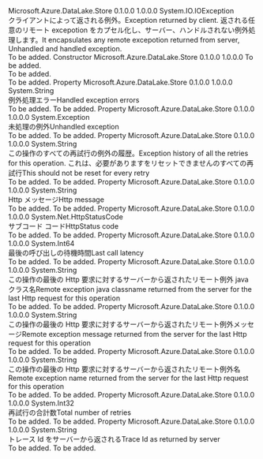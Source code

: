 <Type Name="AdlsException" FullName="Microsoft.Azure.DataLake.Store.AdlsException">
  <TypeSignature Language="C#" Value="public class AdlsException : System.IO.IOException" />
  <TypeSignature Language="ILAsm" Value=".class public auto ansi beforefieldinit AdlsException extends System.IO.IOException" />
  <TypeSignature Language="DocId" Value="T:Microsoft.Azure.DataLake.Store.AdlsException" />
  <TypeSignature Language="VB.NET" Value="Public Class AdlsException&#xA;Inherits IOException" />
  <TypeSignature Language="F#" Value="type AdlsException = class&#xA;    inherit IOException" />
  <AssemblyInfo>
    <AssemblyName>Microsoft.Azure.DataLake.Store</AssemblyName>
    <AssemblyVersion>0.1.0.0</AssemblyVersion>
    <AssemblyVersion>1.0.0.0</AssemblyVersion>
  </AssemblyInfo>
  <Base>
    <BaseTypeName>System.IO.IOException</BaseTypeName>
  </Base>
  <Interfaces />
  <Docs>
    <summary>
            <span data-ttu-id="e151d-101">クライアントによって返される例外。</span><span class="sxs-lookup"><span data-stu-id="e151d-101">Exception returned by client.</span></span> <span data-ttu-id="e151d-102">返される任意のリモート excepotion をカプセル化し、サーバー、ハンドルされない例外処理します。</span><span class="sxs-lookup"><span data-stu-id="e151d-102">It encapsulates any remote excepotion returned from server, Unhandled and handled exception.</span></span>
            </summary>
    <remarks>To be added.</remarks>
  </Docs>
  <Members>
    <Member MemberName=".ctor">
      <MemberSignature Language="C#" Value="public AdlsException (string message);" />
      <MemberSignature Language="ILAsm" Value=".method public hidebysig specialname rtspecialname instance void .ctor(string message) cil managed" />
      <MemberSignature Language="DocId" Value="M:Microsoft.Azure.DataLake.Store.AdlsException.#ctor(System.String)" />
      <MemberSignature Language="VB.NET" Value="Public Sub New (message As String)" />
      <MemberSignature Language="F#" Value="new Microsoft.Azure.DataLake.Store.AdlsException : string -&gt; Microsoft.Azure.DataLake.Store.AdlsException" Usage="new Microsoft.Azure.DataLake.Store.AdlsException message" />
      <MemberType>Constructor</MemberType>
      <AssemblyInfo>
        <AssemblyName>Microsoft.Azure.DataLake.Store</AssemblyName>
        <AssemblyVersion>0.1.0.0</AssemblyVersion>
        <AssemblyVersion>1.0.0.0</AssemblyVersion>
      </AssemblyInfo>
      <Parameters>
        <Parameter Name="message" Type="System.String" />
      </Parameters>
      <Docs>
        <param name="message">To be added.</param>
        <summary>To be added.</summary>
        <remarks>To be added.</remarks>
      </Docs>
    </Member>
    <Member MemberName="Error">
      <MemberSignature Language="C#" Value="public string Error { get; }" />
      <MemberSignature Language="ILAsm" Value=".property instance string Error" />
      <MemberSignature Language="DocId" Value="P:Microsoft.Azure.DataLake.Store.AdlsException.Error" />
      <MemberSignature Language="VB.NET" Value="Public ReadOnly Property Error As String" />
      <MemberSignature Language="F#" Value="member this.Error : string" Usage="Microsoft.Azure.DataLake.Store.AdlsException.Error" />
      <MemberType>Property</MemberType>
      <AssemblyInfo>
        <AssemblyName>Microsoft.Azure.DataLake.Store</AssemblyName>
        <AssemblyVersion>0.1.0.0</AssemblyVersion>
        <AssemblyVersion>1.0.0.0</AssemblyVersion>
      </AssemblyInfo>
      <ReturnValue>
        <ReturnType>System.String</ReturnType>
      </ReturnValue>
      <Docs>
        <summary>
            <span data-ttu-id="e151d-103">例外処理エラー</span><span class="sxs-lookup"><span data-stu-id="e151d-103">Handled exception errors</span></span>
            </summary>
        <value>To be added.</value>
        <remarks>To be added.</remarks>
      </Docs>
    </Member>
    <Member MemberName="Ex">
      <MemberSignature Language="C#" Value="public Exception Ex { get; }" />
      <MemberSignature Language="ILAsm" Value=".property instance class System.Exception Ex" />
      <MemberSignature Language="DocId" Value="P:Microsoft.Azure.DataLake.Store.AdlsException.Ex" />
      <MemberSignature Language="VB.NET" Value="Public ReadOnly Property Ex As Exception" />
      <MemberSignature Language="F#" Value="member this.Ex : Exception" Usage="Microsoft.Azure.DataLake.Store.AdlsException.Ex" />
      <MemberType>Property</MemberType>
      <AssemblyInfo>
        <AssemblyName>Microsoft.Azure.DataLake.Store</AssemblyName>
        <AssemblyVersion>0.1.0.0</AssemblyVersion>
        <AssemblyVersion>1.0.0.0</AssemblyVersion>
      </AssemblyInfo>
      <ReturnValue>
        <ReturnType>System.Exception</ReturnType>
      </ReturnValue>
      <Docs>
        <summary>
            <span data-ttu-id="e151d-104">未処理の例外</span><span class="sxs-lookup"><span data-stu-id="e151d-104">Unhandled exception</span></span>
            </summary>
        <value>To be added.</value>
        <remarks>To be added.</remarks>
      </Docs>
    </Member>
    <Member MemberName="ExceptionHistory">
      <MemberSignature Language="C#" Value="public string ExceptionHistory { get; }" />
      <MemberSignature Language="ILAsm" Value=".property instance string ExceptionHistory" />
      <MemberSignature Language="DocId" Value="P:Microsoft.Azure.DataLake.Store.AdlsException.ExceptionHistory" />
      <MemberSignature Language="VB.NET" Value="Public ReadOnly Property ExceptionHistory As String" />
      <MemberSignature Language="F#" Value="member this.ExceptionHistory : string" Usage="Microsoft.Azure.DataLake.Store.AdlsException.ExceptionHistory" />
      <MemberType>Property</MemberType>
      <AssemblyInfo>
        <AssemblyName>Microsoft.Azure.DataLake.Store</AssemblyName>
        <AssemblyVersion>0.1.0.0</AssemblyVersion>
        <AssemblyVersion>1.0.0.0</AssemblyVersion>
      </AssemblyInfo>
      <ReturnValue>
        <ReturnType>System.String</ReturnType>
      </ReturnValue>
      <Docs>
        <summary>
            <span data-ttu-id="e151d-105">この操作のすべての再試行の例外の履歴。</span><span class="sxs-lookup"><span data-stu-id="e151d-105">Exception history of all the retries for this operation.</span></span> <span data-ttu-id="e151d-106">これは、必要がありますをリセットできませんのすべての再試行</span><span class="sxs-lookup"><span data-stu-id="e151d-106">This should not be reset for every retry</span></span>
            </summary>
        <value>To be added.</value>
        <remarks>To be added.</remarks>
      </Docs>
    </Member>
    <Member MemberName="HttpMessage">
      <MemberSignature Language="C#" Value="public string HttpMessage { get; }" />
      <MemberSignature Language="ILAsm" Value=".property instance string HttpMessage" />
      <MemberSignature Language="DocId" Value="P:Microsoft.Azure.DataLake.Store.AdlsException.HttpMessage" />
      <MemberSignature Language="VB.NET" Value="Public ReadOnly Property HttpMessage As String" />
      <MemberSignature Language="F#" Value="member this.HttpMessage : string" Usage="Microsoft.Azure.DataLake.Store.AdlsException.HttpMessage" />
      <MemberType>Property</MemberType>
      <AssemblyInfo>
        <AssemblyName>Microsoft.Azure.DataLake.Store</AssemblyName>
        <AssemblyVersion>0.1.0.0</AssemblyVersion>
        <AssemblyVersion>1.0.0.0</AssemblyVersion>
      </AssemblyInfo>
      <ReturnValue>
        <ReturnType>System.String</ReturnType>
      </ReturnValue>
      <Docs>
        <summary>
            <span data-ttu-id="e151d-107">Http メッセージ</span><span class="sxs-lookup"><span data-stu-id="e151d-107">Http message</span></span>
            </summary>
        <value>To be added.</value>
        <remarks>To be added.</remarks>
      </Docs>
    </Member>
    <Member MemberName="HttpStatus">
      <MemberSignature Language="C#" Value="public System.Net.HttpStatusCode HttpStatus { get; }" />
      <MemberSignature Language="ILAsm" Value=".property instance valuetype System.Net.HttpStatusCode HttpStatus" />
      <MemberSignature Language="DocId" Value="P:Microsoft.Azure.DataLake.Store.AdlsException.HttpStatus" />
      <MemberSignature Language="VB.NET" Value="Public ReadOnly Property HttpStatus As HttpStatusCode" />
      <MemberSignature Language="F#" Value="member this.HttpStatus : System.Net.HttpStatusCode" Usage="Microsoft.Azure.DataLake.Store.AdlsException.HttpStatus" />
      <MemberType>Property</MemberType>
      <AssemblyInfo>
        <AssemblyName>Microsoft.Azure.DataLake.Store</AssemblyName>
        <AssemblyVersion>0.1.0.0</AssemblyVersion>
        <AssemblyVersion>1.0.0.0</AssemblyVersion>
      </AssemblyInfo>
      <ReturnValue>
        <ReturnType>System.Net.HttpStatusCode</ReturnType>
      </ReturnValue>
      <Docs>
        <summary>
            <span data-ttu-id="e151d-108">サブコード コード</span><span class="sxs-lookup"><span data-stu-id="e151d-108">HttpStatus code</span></span>
            </summary>
        <value>To be added.</value>
        <remarks>To be added.</remarks>
      </Docs>
    </Member>
    <Member MemberName="LastCallLatency">
      <MemberSignature Language="C#" Value="public long LastCallLatency { get; }" />
      <MemberSignature Language="ILAsm" Value=".property instance int64 LastCallLatency" />
      <MemberSignature Language="DocId" Value="P:Microsoft.Azure.DataLake.Store.AdlsException.LastCallLatency" />
      <MemberSignature Language="VB.NET" Value="Public ReadOnly Property LastCallLatency As Long" />
      <MemberSignature Language="F#" Value="member this.LastCallLatency : int64" Usage="Microsoft.Azure.DataLake.Store.AdlsException.LastCallLatency" />
      <MemberType>Property</MemberType>
      <AssemblyInfo>
        <AssemblyName>Microsoft.Azure.DataLake.Store</AssemblyName>
        <AssemblyVersion>0.1.0.0</AssemblyVersion>
        <AssemblyVersion>1.0.0.0</AssemblyVersion>
      </AssemblyInfo>
      <ReturnValue>
        <ReturnType>System.Int64</ReturnType>
      </ReturnValue>
      <Docs>
        <summary>
            <span data-ttu-id="e151d-109">最後の呼び出しの待機時間</span><span class="sxs-lookup"><span data-stu-id="e151d-109">Last call latency</span></span>
            </summary>
        <value>To be added.</value>
        <remarks>To be added.</remarks>
      </Docs>
    </Member>
    <Member MemberName="RemoteExceptionJavaClassName">
      <MemberSignature Language="C#" Value="public string RemoteExceptionJavaClassName { get; }" />
      <MemberSignature Language="ILAsm" Value=".property instance string RemoteExceptionJavaClassName" />
      <MemberSignature Language="DocId" Value="P:Microsoft.Azure.DataLake.Store.AdlsException.RemoteExceptionJavaClassName" />
      <MemberSignature Language="VB.NET" Value="Public ReadOnly Property RemoteExceptionJavaClassName As String" />
      <MemberSignature Language="F#" Value="member this.RemoteExceptionJavaClassName : string" Usage="Microsoft.Azure.DataLake.Store.AdlsException.RemoteExceptionJavaClassName" />
      <MemberType>Property</MemberType>
      <AssemblyInfo>
        <AssemblyName>Microsoft.Azure.DataLake.Store</AssemblyName>
        <AssemblyVersion>0.1.0.0</AssemblyVersion>
        <AssemblyVersion>1.0.0.0</AssemblyVersion>
      </AssemblyInfo>
      <ReturnValue>
        <ReturnType>System.String</ReturnType>
      </ReturnValue>
      <Docs>
        <summary>
            <span data-ttu-id="e151d-110">この操作の最後の Http 要求に対するサーバーから返されたリモート例外 java クラス名</span><span class="sxs-lookup"><span data-stu-id="e151d-110">Remote exception java classname returned from the server for the last Http request for this operation</span></span>
            </summary>
        <value>To be added.</value>
        <remarks>To be added.</remarks>
      </Docs>
    </Member>
    <Member MemberName="RemoteExceptionMessage">
      <MemberSignature Language="C#" Value="public string RemoteExceptionMessage { get; }" />
      <MemberSignature Language="ILAsm" Value=".property instance string RemoteExceptionMessage" />
      <MemberSignature Language="DocId" Value="P:Microsoft.Azure.DataLake.Store.AdlsException.RemoteExceptionMessage" />
      <MemberSignature Language="VB.NET" Value="Public ReadOnly Property RemoteExceptionMessage As String" />
      <MemberSignature Language="F#" Value="member this.RemoteExceptionMessage : string" Usage="Microsoft.Azure.DataLake.Store.AdlsException.RemoteExceptionMessage" />
      <MemberType>Property</MemberType>
      <AssemblyInfo>
        <AssemblyName>Microsoft.Azure.DataLake.Store</AssemblyName>
        <AssemblyVersion>0.1.0.0</AssemblyVersion>
        <AssemblyVersion>1.0.0.0</AssemblyVersion>
      </AssemblyInfo>
      <ReturnValue>
        <ReturnType>System.String</ReturnType>
      </ReturnValue>
      <Docs>
        <summary>
            <span data-ttu-id="e151d-111">この操作の最後の Http 要求に対するサーバーから返されたリモート例外メッセージ</span><span class="sxs-lookup"><span data-stu-id="e151d-111">Remote exception message returned from the server for the last Http request for this operation</span></span>
            </summary>
        <value>To be added.</value>
        <remarks>To be added.</remarks>
      </Docs>
    </Member>
    <Member MemberName="RemoteExceptionName">
      <MemberSignature Language="C#" Value="public string RemoteExceptionName { get; }" />
      <MemberSignature Language="ILAsm" Value=".property instance string RemoteExceptionName" />
      <MemberSignature Language="DocId" Value="P:Microsoft.Azure.DataLake.Store.AdlsException.RemoteExceptionName" />
      <MemberSignature Language="VB.NET" Value="Public ReadOnly Property RemoteExceptionName As String" />
      <MemberSignature Language="F#" Value="member this.RemoteExceptionName : string" Usage="Microsoft.Azure.DataLake.Store.AdlsException.RemoteExceptionName" />
      <MemberType>Property</MemberType>
      <AssemblyInfo>
        <AssemblyName>Microsoft.Azure.DataLake.Store</AssemblyName>
        <AssemblyVersion>0.1.0.0</AssemblyVersion>
        <AssemblyVersion>1.0.0.0</AssemblyVersion>
      </AssemblyInfo>
      <ReturnValue>
        <ReturnType>System.String</ReturnType>
      </ReturnValue>
      <Docs>
        <summary>
            <span data-ttu-id="e151d-112">この操作の最後の Http 要求に対するサーバーから返されたリモート例外名</span><span class="sxs-lookup"><span data-stu-id="e151d-112">Remote exception name returned from the server for the last Http request for this operation</span></span>
            </summary>
        <value>To be added.</value>
        <remarks>To be added.</remarks>
      </Docs>
    </Member>
    <Member MemberName="Retries">
      <MemberSignature Language="C#" Value="public int Retries { get; }" />
      <MemberSignature Language="ILAsm" Value=".property instance int32 Retries" />
      <MemberSignature Language="DocId" Value="P:Microsoft.Azure.DataLake.Store.AdlsException.Retries" />
      <MemberSignature Language="VB.NET" Value="Public ReadOnly Property Retries As Integer" />
      <MemberSignature Language="F#" Value="member this.Retries : int" Usage="Microsoft.Azure.DataLake.Store.AdlsException.Retries" />
      <MemberType>Property</MemberType>
      <AssemblyInfo>
        <AssemblyName>Microsoft.Azure.DataLake.Store</AssemblyName>
        <AssemblyVersion>0.1.0.0</AssemblyVersion>
        <AssemblyVersion>1.0.0.0</AssemblyVersion>
      </AssemblyInfo>
      <ReturnValue>
        <ReturnType>System.Int32</ReturnType>
      </ReturnValue>
      <Docs>
        <summary>
            <span data-ttu-id="e151d-113">再試行の合計数</span><span class="sxs-lookup"><span data-stu-id="e151d-113">Total number of retries</span></span>
            </summary>
        <value>To be added.</value>
        <remarks>To be added.</remarks>
      </Docs>
    </Member>
    <Member MemberName="TraceId">
      <MemberSignature Language="C#" Value="public string TraceId { get; }" />
      <MemberSignature Language="ILAsm" Value=".property instance string TraceId" />
      <MemberSignature Language="DocId" Value="P:Microsoft.Azure.DataLake.Store.AdlsException.TraceId" />
      <MemberSignature Language="VB.NET" Value="Public ReadOnly Property TraceId As String" />
      <MemberSignature Language="F#" Value="member this.TraceId : string" Usage="Microsoft.Azure.DataLake.Store.AdlsException.TraceId" />
      <MemberType>Property</MemberType>
      <AssemblyInfo>
        <AssemblyName>Microsoft.Azure.DataLake.Store</AssemblyName>
        <AssemblyVersion>0.1.0.0</AssemblyVersion>
        <AssemblyVersion>1.0.0.0</AssemblyVersion>
      </AssemblyInfo>
      <ReturnValue>
        <ReturnType>System.String</ReturnType>
      </ReturnValue>
      <Docs>
        <summary>
            <span data-ttu-id="e151d-114">トレース Id をサーバーから返される</span><span class="sxs-lookup"><span data-stu-id="e151d-114">Trace Id as returned by server</span></span>
            </summary>
        <value>To be added.</value>
        <remarks>To be added.</remarks>
      </Docs>
    </Member>
  </Members>
</Type>